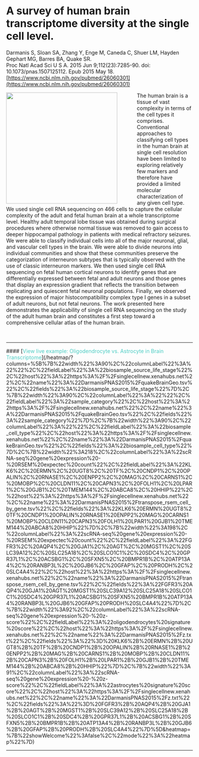 # A survey of human brain transcriptome diversity at the single cell level.

Darmanis S, Sloan SA, Zhang Y, Enge M, Caneda C, Shuer LM, Hayden Gephart MG, Barres BA, Quake SR.<br>
Proc Natl Acad Sci U S A. 2015 Jun 9;112(23):7285-90. doi: 10.1073/pnas.1507125112. Epub 2015 May 18.<br>
[https://www.ncbi.nlm.nih.gov/pubmed/26060301](https://www.ncbi.nlm.nih.gov/pubmed/26060301)

<a href="https://www.ncbi.nlm.nih.gov/pmc/articles/PMC4466750/figure/fig01/"><img src="https://www.ncbi.nlm.nih.gov/pmc/articles/instance/4466750/bin/pnas.1507125112fig01.jpg" align="left" height="300" style="padding-right:50px;"></a>

The human brain is a tissue of vast complexity in terms of the cell types it comprises. Conventional approaches to classifying cell types in the human brain at single cell resolution have been limited to exploring relatively few markers and therefore have provided a limited molecular characterization of any given cell type. We used single cell RNA sequencing on 466 cells to capture the cellular complexity of the adult and fetal human brain at a whole transcriptome level. Healthy adult temporal lobe tissue was obtained during surgical procedures where otherwise normal tissue was removed to gain access to deeper hippocampal pathology in patients with medical refractory seizures. We were able to classify individual cells into all of the major neuronal, glial, and vascular cell types in the brain. We were able to divide neurons into individual communities and show that these communities preserve the categorization of interneuron subtypes that is typically observed with the use of classic interneuron markers. We then used single cell RNA sequencing on fetal human cortical neurons to identify genes that are differentially expressed between fetal and adult neurons and those genes that display an expression gradient that reflects the transition between replicating and quiescent fetal neuronal populations. Finally, we observed the expression of major histocompatibility complex type I genes in a subset of adult neurons, but not fetal neurons. The work presented here demonstrates the applicability of single cell RNA sequencing on the study of the adult human brain and constitutes a first step toward a comprehensive cellular atlas of the human brain.

<br>
<hr style="clear: both;">
#### [<span style="color:#4ecdc4">View live example: Oligodendrocyte vs. Astrocyte in Brain Transcriptome</span>](/heatmap/?columns=%5B%7B%22width%22%3A90%2C%22columnLabel%22%3A%22%22%2C%22fieldLabel%22%3A%22biosample_source_life_stage%22%2C%22host%22%3A%22https%3A%2F%2Fsinglecellnew.xenahubs.net%22%2C%22name%22%3A%22DarmanisPNAS2015%2FquakeBrainGeo.tsv%22%2C%22fields%22%3A%22biosample_source_life_stage%22%7D%2C%7B%22width%22%3A90%2C%22columnLabel%22%3A%22%22%2C%22fieldLabel%22%3A%22sample_category%22%2C%22host%22%3A%22https%3A%2F%2Fsinglecellnew.xenahubs.net%22%2C%22name%22%3A%22DarmanisPNAS2015%2FquakeBrainGeo.tsv%22%2C%22fields%22%3A%22sample_category%22%7D%2C%7B%22width%22%3A90%2C%22columnLabel%22%3A%22%22%2C%22fieldLabel%22%3A%22biosample_cell_type%22%2C%22host%22%3A%22https%3A%2F%2Fsinglecellnew.xenahubs.net%22%2C%22name%22%3A%22DarmanisPNAS2015%2FquakeBrainGeo.tsv%22%2C%22fields%22%3A%22biosample_cell_type%22%7D%2C%7B%22width%22%3A218%2C%22columnLabel%22%3A%22scRNA-seq%20gene%20expression%20-%20RSEM%20expectec%20count%22%2C%22fieldLabel%22%3A%22KLK6%2C%20ERMN%2C%20UGT8%2C%20TF%2C%20CNDP1%2C%20OPALIN%2C%20RNASE1%2C%20ENPP2%2C%20MAG%2C%20CARNS1%2C%20MOBP%2C%20CLDN11%2C%20CAPN3%2C%20FOLH1%2C%20LPAR1%2C%20GJB1%2C%20TMEM144%2C%20ABCA8%2C%20HHIP%22%2C%22host%22%3A%22https%3A%2F%2Fsinglecellnew.xenahubs.net%22%2C%22name%22%3A%22DarmanisPNAS2015%2Ftranspose_rsem_cell_by_gene.tsv%22%2C%22fields%22%3A%22KLK6%20ERMN%20UGT8%20TF%20CNDP1%20OPALIN%20RNASE1%20ENPP2%20MAG%20CARNS1%20MOBP%20CLDN11%20CAPN3%20FOLH1%20LPAR1%20GJB1%20TMEM144%20ABCA8%20HHIP%22%7D%2C%7B%22width%22%3A198%2C%22columnLabel%22%3A%22scRNA-seq%20gene%20expression%20-%20RSEM%20expectec%20count%22%2C%22fieldLabel%22%3A%22FGFR3%2C%20AQP4%2C%20GJA1%2C%20AGT%2C%20MGST1%2C%20SLC39A12%2C%20SLC25A18%2C%20SLCO1C1%2C%20SDC4%2C%20GPR37L1%2C%20ACSBG1%2C%20SFXN5%2C%20BMPR1B%2C%20ATP13A4%2C%20RANBP3L%2C%20GJB6%2C%20GFAP%2C%20PRODH%2C%20SLC4A4%22%2C%22host%22%3A%22https%3A%2F%2Fsinglecellnew.xenahubs.net%22%2C%22name%22%3A%22DarmanisPNAS2015%2Ftranspose_rsem_cell_by_gene.tsv%22%2C%22fields%22%3A%22FGFR3%20AQP4%20GJA1%20AGT%20MGST1%20SLC39A12%20SLC25A18%20SLCO1C1%20SDC4%20GPR37L1%20ACSBG1%20SFXN5%20BMPR1B%20ATP13A4%20RANBP3L%20GJB6%20GFAP%20PRODH%20SLC4A4%22%7D%2C%7B%22width%22%3A92%2C%22columnLabel%22%3A%22scRNA-seq%20gene%20expression%20-%20z-score%22%2C%22fieldLabel%22%3A%22oligodendrocytes%20signature%20score%22%2C%22host%22%3A%22https%3A%2F%2Fsinglecellnew.xenahubs.net%22%2C%22name%22%3A%22DarmanisPNAS2015%2Fz.txt%22%2C%22fields%22%3A%22%3D%20KLK6%2B%20ERMN%2B%20UGT8%2B%20TF%2B%20CNDP1%2B%20OPALIN%2B%20RNASE1%2B%20ENPP2%2B%20MAG%2B%20CARNS1%2B%20MOBP%2B%20CLDN11%2B%20CAPN3%2B%20FOLH1%2B%20LPAR1%2B%20GJB1%2B%20TMEM144%2B%20ABCA8%2B%20HHIP%22%7D%2C%7B%22width%22%3A91%2C%22columnLabel%22%3A%22scRNA-seq%20gene%20expression%20-%20z-score%22%2C%22fieldLabel%22%3A%22astrocytes%20signature%20score%22%2C%22host%22%3A%22https%3A%2F%2Fsinglecellnew.xenahubs.net%22%2C%22name%22%3A%22DarmanisPNAS2015%2Fz.txt%22%2C%22fields%22%3A%22%3D%20FGFR3%2B%20AQP4%2B%20GJA1%2B%20AGT%2B%20MGST1%2B%20SLC39A12%2B%20SLC25A18%2B%20SLCO1C1%2B%20SDC4%2B%20GPR37L1%2B%20ACSBG1%2B%20SFXN5%2B%20BMPR1B%2B%20ATP13A4%2B%20RANBP3L%2B%20GJB6%2B%20GFAP%2B%20PRODH%2B%20SLC4A4%22%7D%5D&heatmap=%7B%22showWelcome%22%3Afalse%2C%22mode%22%3A%22heatmap%22%7D)
<hr>
